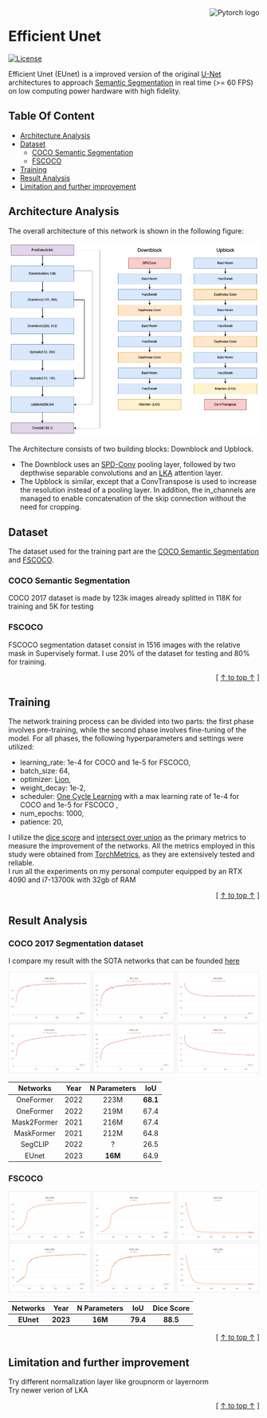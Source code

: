 <a href="https://pytorch.org/">
    <img src="https://github.com/pytorch/pytorch/blob/master/docs/source/_static/img/pytorch-logo-dark.png" alt="Pytorch logo" title="Pytorch" align="right" height="80" />
</a>

# Efficient Unet

[![License](https://img.shields.io/badge/License-Apache_2.0-blue.svg)](https://opensource.org/licenses/Apache-2.0)


Efficient Unet (EUnet) is a improved version of the original [U-Net](https://arxiv.org/abs/1505.04597) architectures to approach [Semantic Segmentation](https://en.wikipedia.org/wiki/Image_segmentation) in real time (>= 60 FPS) on low computing power hardware with high fidelity.


## Table Of Content

- [Architecture Analysis](#Architecture-Analysis)
- [Dataset](#Dataset)
    - [COCO Semantic Segmentation](#COCO-Semantic-Segmentation)
    - [FSCOCO](#FSCOCO)
- [Training](#Training)
- [Result Analysis](#Result-Analysis)
- [Limitation and further improvement](#Limitation-and-further-improvement)


## Architecture Analysis

The overall architecture of this network is shown in the following figure:
<p align="center">
  <img src="https://github.com/ZappaRoberto/Efficent_Unet/blob/main/img/architecture.png" />
</p>

The Architecture consists of two building blocks: Downblock and Upblock.
- The Downblock uses an [SPD-Conv](https://github.com/LabSAINT/SPD-Conv) pooling layer, followed by two depthwise separable convolutions and an [LKA](https://arxiv.org/abs/2202.09741) attention layer.<br/>
- The Upblock is similar, except that a ConvTranspose is used to increase the resolution instead of a pooling layer. In addition, the in_channels are managed to enable concatenation of the skip connection without the need for cropping.


## Dataset

The dataset used for the training part are the [COCO Semantic Segmentation](https://cocodataset.org/#download) and [FSCOCO](https://www.fsoco-dataset.com/). 


### COCO Semantic Segmentation

COCO 2017 dataset is made by 123k images already splitted in 118K for training and 5K for testing


### FSCOCO

FSCOCO segmentation dataset consist in 1516 images with the relative mask in Supervisely format. I use 20% of the dataset for testing and 80% for training. 

<div align="right">[ <a href="#Table-Of-Content">↑ to top ↑</a> ]</div>

## Training

The network training process can be divided into two parts: the first phase involves pre-training, while the second phase involves fine-tuning of the model. For all phases, the following hyperparameters and settings were utilized:
</br>
- learning_rate: 1e-4 for COCO and 1e-5 for FSCOCO,
- batch_size: 64,
- optimizer: [Lion](https://arxiv.org/abs/2302.06675),
- weight_decay: 1e-2,
- scheduler: [One Cycle Learning](https://pytorch.org/docs/stable/generated/torch.optim.lr_scheduler.OneCycleLR.html) with a max learning rate of 1e-4 for COCO and 1e-5 for FSCOCO ,
- num_epochs: 1000,
- patience: 20,

I utilize the [dice score](https://en.wikipedia.org/wiki/S%C3%B8rensen%E2%80%93Dice_coefficient) and [intersect over union](https://en.wikipedia.org/wiki/Jaccard_index) as the primary metrics to measure the improvement of the networks. All the metrics employed in this study were obtained from [TorchMetrics](https://torchmetrics.readthedocs.io/en/latest), as they are extensively tested and reliable.
</br>
I run all the experiments on my personal computer equipped by an RTX 4090 and i7-13700k with 32gb of RAM

<div align="right">[ <a href="#Table-Of-Content">↑ to top ↑</a> ]</div>

## Result Analysis


### COCO 2017 Segmentation dataset

I compare my result with the SOTA networks that can be founded [here](https://paperswithcode.com/sota/semantic-segmentation-on-coco-1)

<p align="center">
  <img src="https://github.com/ZappaRoberto/Efficent_Unet/blob/main/img/result.png" />
</p>

|     Networks    |  Year  |  N Parameters  |   IoU   |
|  :------------: | :----: | :------------: |  :----: |
|    OneFormer    |  2022  |      223M      |   **68.1**  |
|    OneFormer    |  2022  |      219M      |   67.4  |
|    Mask2Former  |  2021  |      216M      |   67.4  |
|    MaskFormer   |  2021  |      212M      |   64.8  |
|    SegCLIP      |  2022  |       ?        |   26.5  |
|    EUnet        |  2023  |      **16M**       |   64.9  |


### FSCOCO


<p align="center">
  <img src="https://github.com/ZappaRoberto/Efficent_Unet/blob/main/img/result-2.png" />
</p>

|     Networks    |  Year  |  N Parameters  |   IoU   |   Dice Score   |
|  :------------: | :----: | :------------: |  :----: |  :----------:  |
|    **EUnet**    |**2023**|    **16M**     | **79.4**|    **88.5**    |


<div align="right">[ <a href="#Table-Of-Content">↑ to top ↑</a> ]</div>

## Limitation and further improvement

Try different normalization layer like groupnorm or layernorm <br/>
Try newer verion of LKA <br/>


<div align="right">[ <a href="#Table-Of-Content">↑ to top ↑</a> ]</div>
